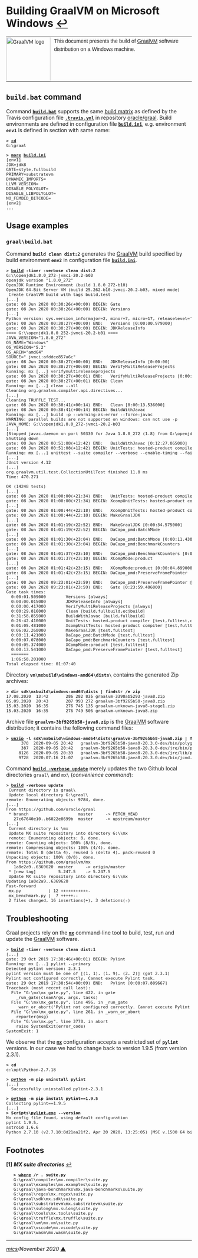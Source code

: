 # <span id="top">Building GraalVM on Microsoft Windows</span> <span style="size:30%;"><a href="README.md">↩</a></span>

<table style="font-family:Helvetica,Arial;font-size:14px;line-height:1.6;">
  <tr>
  <td style="border:0;padding:0 10px 0 0;min-width:120px;"><a href="https://www.graalvm.org/"><img src="https://www.graalvm.org/resources/img/graalvm.png" width="120" alt="GraalVM logo"/></a></td>
  <td style="border:0;padding:0;vertical-align:text-top;">This document presents the build of <a href="https://www.graalvm.org/" rel="external">GraalVM</a> software distribution on a Windows machine.
  </td>
  </tr>
</table>

## `build.bat` command

Command [**`build.bat`**](bin/graal/build.bat) supports the same [build matrix][build_matrix] as defined by the Travis configuration file [**`.travis.yml`**][travis_yml] in repository [oracle/graal][oracle_graal].
Build environments are defined in configuration file [**`build.ini`**](bin/graal/build.ini), e.g. environment **`env1`** is defined in section with same name: 

<pre style="font-size:80%;">
<b>&gt; <a href="https://docs.microsoft.com/en-us/windows-server/administration/windows-commands/cd">cd</a></b>
G:\graal
&nbsp;
<b>&gt; <a href="https://docs.microsoft.com/en-us/windows-server/administration/windows-commands/more">more</a> <a href="bin/graal/build.ini">build.ini</a></b>
[env1]
JDK=jdk8
GATE=style,fullbuild
PRIMARY=substratevm
DYNAMIC_IMPORTS=
LLVM_VERSION=
DISABLE_POLYGLOT=
DISABLE_LIBPOLYGLOT=
NO_FEMBED_BITCODE=
[env2]
...
</pre>

## <span id="usage_examples">Usage examples</span>

### **`graal\build.bat`**

Command **`build clean dist:2`** generates the [GraalVM] build specified by build environment **`env2`** in configuration file [**`build.ini`**](bin/graal/build.ini).

<pre style="font-size:80%;">
<b>&gt; <a href="bin/graal/build.bat">build</a> -timer -verbose clean dist:2</b>
G:\\openjdk1.8.0_272-jvmci-20.2-b03
openjdk version "1.8.0_272"
OpenJDK Runtime Environment (build 1.8.0_272-b10)
OpenJDK 64-Bit Server VM (build 25.262-b10-jvmci-20.2-b03, mixed mode)
 Create GraalVM build with tags build,test
[...]
gate: 08 Jun 2020 00:38:26(+00:00) BEGIN: Gate
gate: 08 Jun 2020 00:38:26(+00:00) BEGIN: Versions
[...]
Python version: sys.version_info(major=2, minor=7, micro=17, releaselevel='final', serial=0)
gate: 08 Jun 2020 00:38:27(+00:00) END:   Versions [0:00:00.979000]
gate: 08 Jun 2020 00:38:27(+00:00) BEGIN: JDKReleaseInfo
==== G:\\openjdk1.8.0_252-jvmci-20.2-b01 ====
JAVA_VERSION="1.8.0_272"
OS_NAME="Windows"
OS_VERSION="5.2"
OS_ARCH="amd64"
SOURCE=" jvmci:afddee857a6c"
gate: 08 Jun 2020 00:38:27(+00:00) END:   JDKReleaseInfo [0:00:00]
gate: 08 Jun 2020 00:38:27(+00:00) BEGIN: VerifyMultiReleaseProjects
Running: mx [...] verifymultireleaseprojects
gate: 08 Jun 2020 00:38:27(+00:01) END:   VerifyMultiReleaseProjects [0:00:00.216000]
gate: 08 Jun 2020 00:38:27(+00:01) BEGIN: Clean
Running: mx [...] clean --all
Cleaning org.graalvm.compiler.api.directives...
[...]
Cleaning TRUFFLE_TEST...
gate: 08 Jun 2020 00:38:41(+00:14) END:   Clean [0:00:13.536000]
gate: 08 Jun 2020 00:38:41(+00:14) BEGIN: BuildWithJavac
Running: mx [...] build -p --warning-as-error --force-javac
WARNING: parallel builds are not supported on windows: can not use -p
JAVA_HOME: G:\\openjdk1.8.0_272-jvmci-20.2-b03
[...]
[Stopped javac-daemon on port 50330 for Java 1.8.0_272 (1.8) from G:\openjdk1.8.0_272-jvmci-20.2-b03]
Shutting down
gate: 08 Jun 2020 00:51:08(+12:42) END:   BuildWithJavac [0:12:27.865000]
gate: 08 Jun 2020 00:51:08(+12:42) BEGIN: UnitTests: hosted-product compiler
Running: mx [...] unittest --suite compiler --verbose --enable-timing --fail-fast -XX:-UseJVMCICompiler
[...]
JUnit version 4.12
[...]
org.graalvm.util.test.CollectionUtilTest finished 11.8 ms
Time: 470.271

OK (14248 tests)
[...]
gate: 08 Jun 2020 01:00:00(+21:34) END:   UnitTests: hosted-product compiler [0:08:51.916000]
gate: 08 Jun 2020 01:00:00(+21:34) BEGIN: XcompUnitTests: hosted-product compiler
[...]
gate: 08 Jun 2020 01:00:44(+22:18) END:   XcompUnitTests: hosted-product compiler [0:00:43.763000]
gate: 08 Jun 2020 01:00:44(+22:18) BEGIN: MakeGraalJDK
[...]
gate: 08 Jun 2020 01:01:19(+22:52) END:   MakeGraalJDK [0:00:34.575000]
gate: 08 Jun 2020 01:01:19(+22:52) BEGIN: DaCapo_pmd:BatchMode
[...]
gate: 08 Jun 2020 01:01:30(+23:04) END:   DaCapo_pmd:BatchMode [0:00:11.438000]
gate: 08 Jun 2020 01:01:30(+23:04) BEGIN: DaCapo_pmd:BenchmarkCounters
[...]
gate: 08 Jun 2020 01:01:37(+23:10) END:   DaCapo_pmd:BenchmarkCounters [0:00:06.563000]
gate: 08 Jun 2020 01:01:37(+23:10) BEGIN: XCompMode:product
[...]
gate: 08 Jun 2020 01:01:42(+23:15) END:   XCompMode:product [0:00:04.899000]
gate: 08 Jun 2020 01:01:42(+23:15) BEGIN: DaCapo_pmd:PreserveFramePointer
[...]
gate: 08 Jun 2020 09:23:01(+23:59) END:   DaCapo_pmd:PreserveFramePointer [0:00:13.985000]
gate: 08 Jun 2020 09:23:01(+23:59) END:   Gate [0:23:59.406000]
Gate task times:
  0:00:01.509000        Versions [always]
  0:00:00.015000        JDKReleaseInfo [always]
  0:00:00.417000        VerifyMultiReleaseProjects [always]
  0:00:29.816000        Clean [build,fullbuild,ecjbuild]
  0:31:58.855000        BuildWithJavac [build,fullbuild]
  0:26:42.410000        UnitTests: hosted-product compiler [test,fulltest,coverage]
  0:01:05.481000        XcompUnitTests: hosted-product compiler [test,fulltest]
  0:06:02.268000        MakeGraalJDK [test,fulltest]
  0:00:11.421000        DaCapo_pmd:BatchMode [test,fulltest]
  0:00:07.078000        DaCapo_pmd:BenchmarkCounters [test,fulltest]
  0:00:05.374000        XCompMode:product [test,fulltest]
  0:00:13.541000        DaCapo_pmd:PreserveFramePointer [test,fulltest]
  =======
  1:06:58.201000
Total elapsed time: 01:07:40
</pre>

Directory **`vm\mxbuild\windows-amd64\dists\`** contains the generated Zip archives:

<pre style="font-size:80%;">
<b>&gt; dir sdk\mxbuild\windows-amd64\dists | findstr /e zip</b>
17.08.2020  13:42       286 282 835 graalvm-3398ab5293-java8.zip
05.09.2020  20:43       287 993 272 graalvm-3bf9265b58-java8.zip
15.03.2020  16:35       276 745 135 graalvm-unknown-java8-stage1.zip
15.03.2020  16:35       276 749 506 graalvm-unknown-java8.zip
</pre>

Archive file **`graalvm-3bf9265b58-java8.zip`** is the [GraalVM] software distribution; it contains the following command files:

<pre style="font-size:80%;">
<b>&gt; <a href="https://linux.die.net/man/1/unzip">unzip</a> -l sdk\mxbuild\windows-amd64\dists\graalvm-3bf9265b58-java8.zip | findstr cmd</b>
      378  2020-09-05 20:42   graalvm-3bf9265b58-java8-20.3.0-dev/bin/polyglot.cmd
      387  2020-09-05 20:42   graalvm-3bf9265b58-java8-20.3.0-dev/jre/bin/polyglot.cmd
     8126  2020-09-05 20:39   graalvm-3bf9265b58-java8-20.3.0-dev/jre/lib/polyglot/bin/polyglot.cmd
     9728  2020-07-16 21:07   graalvm-3bf9265b58-java8-20.3.0-dev/bin/jcmd.exe
</pre>

Command [**`build -verbose update`**](bin/graal/build.bat) merely updates the two Github local directories `graal\` and `mx\` (*convenience command*):

<pre style="font-size:80%;">
<b>&gt; <a href="bin/graal/build.bat">build</a> -verbose update</b>
 Current directory is graal\
 Update local directory G:\graal\
remote: Enumerating objects: 9784, done.
[...]
From https://github.com/oracle/graal
 * branch                    master     -> FETCH_HEAD
   27c67640e10..b6022e8699b  master     -> upstream/master
[...]
 Current directory is \mx
 Update MX suite repository into directory G:\\mx
 remote: Enumerating objects: 8, done.
remote: Counting objects: 100% (8/8), done.
remote: Compressing objects: 100% (4/4), done.
remote: Total 8 (delta 4), reused 5 (delta 4), pack-reused 0
Unpacking objects: 100% (8/8), done.
From https://github.com/graalvm/mx
   1a8e2a9..6369620  master     -> origin/master
 * [new tag]         5.247.5    -> 5.247.5
 Update MX suite repository into directory G:\\mx
Updating 1a8e2a9..6369620
Fast-forward
 mx.py           | 12 +++++++++++-
 mx_benchmark.py |  7 +++++--
 2 files changed, 16 insertions(+), 3 deletions(-)
</pre>

## Troubleshooting

Graal projects rely on the [**`mx`**][mx_cli] command-line tool to build, test, run and update the [GraalVM] software.

<pre style="font-size:80%;">
<b>&gt; <a href="bin/graal/build.bat">build</a> -timer -verbose clean dist:1</b>
[...]
gate: 29 Oct 2019 17:38:46(+00:01) BEGIN: Pylint
Running: mx [...] pylint --primary
Detected pylint version: 2.3.1
pylint version must be one of [(1, 1), (1, 9), (2, 2)] (got 2.3.1)
Pylint not configured correctly. Cannot execute Pylint task.
gate: 29 Oct 2019 17:38:54(+00:09) END:   Pylint [0:00:07.809667]
Traceback (most recent call last):
  File "G:\mx\mx_gate.py", line 422, in gate
    _run_gate(cleanArgs, args, tasks)
  File "G:\mx\mx_gate.py", line 496, in _run_gate
    _warn_or_abort('Pylint not configured correctly. Cannot execute Pylint task.', args.strict_mode)
  File "G:\mx\mx_gate.py", line 261, in _warn_or_abort
    reporter(msg)
  File "G:\mx\mx.py", line 3778, in abort
    raise SystemExit(error_code)
SystemExit: 1
</pre>

We observe that the [**`mx`**][mx_cli] configuration accepts a restricted set of **`pylint`** versions. In our case we had to change back to version 1.9.5 (from version 2.3.1).

<pre style="font-size:80%;">
<b>&gt; cd</b>
c:\opt\Python-2.7.18
&nbsp;
<b>&gt; <a href="https://docs.python.org/3/using/cmdline.html">python</a> -m pip uninstall pylint</b>
[...]
  Successfully uninstalled pylint-2.3.1
&nbsp;
<b>&gt; <a href="https://docs.python.org/3/using/cmdline.html">python</a> -m pip install pylint==1.9.5</b>
Collecting pylint==1.9.5
[...]
<b>&gt; Scripts\<a href="http://pylint.pycqa.org/en/latest/user_guide/run.html">pylint.exe</a> --version</b>
No config file found, using default configuration
pylint 1.9.5,
astroid 1.6.6
Python 2.7.18 (v2.7.18:8d21aa21f2, Apr 20 2020, 13:25:05) [MSC v.1500 64 bit (AMD64)]
</pre>


## <span id="footnotes">Footnotes</span>

<b name="footnote_01">[1]</b> ***MX suite directories*** [↩](#anchor_01)

<p style="margin:0 0 1em 20px;">
</p>
<pre style="margin:0 0 1em 20px;font-size:80%;">
<b>&gt; <a href="https://docs.microsoft.com/en-us/windows-server/administration/windows-commands/where_1">where</a> /r . suite.py</b>
G:\graal\compiler\mx.compiler\suite.py
G:\graal\examples\mx.examples\suite.py
G:\graal\java-benchmarks\mx.java-benchmarks\suite.py
G:\graal\regex\mx.regex\suite.py
G:\graal\sdk\mx.sdk\suite.py
G:\graal\substratevm\mx.substratevm\suite.py
G:\graal\sulong\mx.sulong\suite.py
G:\graal\tools\mx.tools\suite.py
G:\graal\truffle\mx.truffle\suite.py
G:\graal\vm\mx.vm\suite.py
G:\graal\vscode\mx.vscode\suite.py
G:\graal\wasm\mx.wasm\suite.py
</pre>

***

*[mics](https://lampwww.epfl.ch/~michelou/)/November 2020* [**&#9650;**](#top)
<span id="bottom">&nbsp;</span>

<!-- link refs -->

[build_matrix]: https://docs.travis-ci.com/user/build-matrix/
[graalvm]: https://www.graalvm.org/
[mx_cli]: https://github.com/graalvm/mx
[oracle_graal]: https://github.com/oracle/graal
[travis_yml]: https://github.com/oracle/graal/blob/master/.travis.yml
